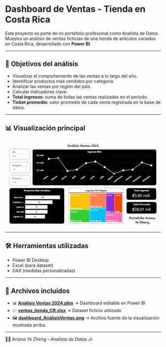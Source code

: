 # Dashboard de Ventas - Tienda en Costa Rica

Este proyecto es parte de mi portafolio profesional como Analista de Datos. 
Muestra un análisis de ventas ficticias de una tienda de artículos variados en Costa Rica, desarrollado con **Power BI**.

---

## 📌 Objetivos del análisis
- Visualizar el comportamiento de las ventas a lo largo del año.
- Identificar productos más vendidos por categoría.
- Analizar las ventas por región del país.
- Calcular indicadores clave:
- **Total ingresos:** suma de todas las ventas realizadas en el período.
- **Ticket promedio:** valor promedio de cada venta registrada en la base de datos.


---

## 📊 Visualización principal
![Dashboard de Ventas](/Análisis%20Ventas/dashboard_AnálisisVentas.png)

---

## 🛠️ Herramientas utilizadas
- Power BI Desktop
- Excel (para dataset)
- DAX (medidas personalizadas)

---

## 📂 Archivos incluidos
- 📊 **[Análisis Ventas 2024.pbix](/Análisis%20Ventas/Análisis%20Ventas%202024.pbix)** → Dashboard editable en Power BI  
- 📈 **[ventas_tienda_CR.xlsx](/Análisis%20Ventas/ventas_tienda_CR.xlsx)** → Dataset ficticio utilizado  
- 🖼️ **[dashboard_AnálisisVentas.png](/Análisis%20Ventas/dashboard_AnálisisVentas.png)** → Archivo fuente de la visualización mostrada arriba.

---

👩‍💻 *Ariana Ye Zheng – Analista de Datos Jr.*
